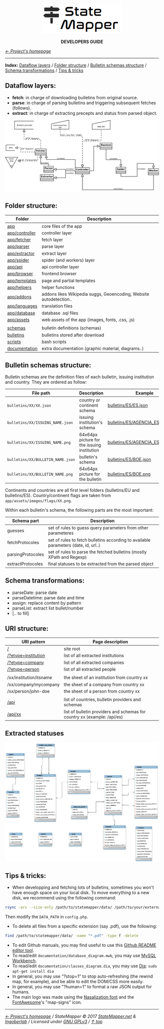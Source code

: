 <p align="center" id="top">
	<a href="https://github.com/StateMapper/StateMapper" title="Go to the project's homepage"><img src="../../app/assets/images/logo/logo-black-big.png" /></a>
</p>
<p align="center">
	<strong>DEVELOPERS GUIDE</strong>
</p>

*[&larr; Project's homepage](https://github.com/StateMapper/StateMapper#top)*


-----

**Index:** [Dataflow layers](#data-extraction-layers) / [Folder structure](#folder-structure) / [Bulletin schemas structure](#bulletin-schemas-structure) / [Schema transformations](#schema-transformations) / [Tips & tricks](#tips--tricks)


## Dataflow layers:

- **fetch**:		in charge of downloading bulletins from original source.
- **parse**:		in charge of parsing bulletins and triggering subsequent fetches (follows).
- **extract**:	in charge of extracting precepts and status from parsed object.

![Classes diagram](../classes_diagram.png)


## Folder structure:

| Folder | Description |
| ------- | ------ |
| [app](../../app) | core files of the app |
| [app/controller](../../app/controller) | controller layer |
| [app/fetcher](../../app/fetcher) | fetch layer |
| [app/parser](../../app/parser) | parse layer |
| [app/extractor](../../app/extractor) | extract layer |
| [app/spider](../../app/spider) | spider (and workers) layer |
| [app/api](../../app/api) | api controller layer |
| [app/browser](../../app/browser) | frontend browser |
| [app/templates](../../app/templates) | page and partial templates |
| [app/helpers](../../app/helpers) | helper functions |
| [app/addons](../../app/addons) | addons likes Wikipedia suggs, Geoencoding, Website autodetection..  |
| [app/languages](../../app/languages) | translation files |
| [app/database](../../app/database) | database .sql files |
| [app/assets](../../app/assets) | web assets of the app (images, fonts, .css, .js) |
| | |
| [schemas](../../schemas) | bulletin definitions (schemas) |
| [bulletins](../../bulletins) | bulletins stored after download |
| [scripts](../../scripts) | bash scripts |
| [documentation](../../documentation) | extra documentation (graphic material, diagrams..) |

## Bulletin schemas structure:

Bulletin schemas are the definition files of each bulletin, issuing institution and country. They are ordered as follow:

| File path | Description | Example |
| ------------ | --------------- | ------- |
| ```bulletins/XX/XX.json``` | country or continent schema | [bulletins/ES/ES.json](../../bulletins/ES/ES.json) |
| ```bulletins/XX/ISSUING_NAME.json``` | issuing institution's schema | [bulletins/ES/AGENCIA_ESTATAL.json](../../bulletins/ES/AGENCIA_ESTATAL.json) |
| ```bulletins/XX/ISSUING_NAME.png``` | 64x64px picture for the issuing institution | [bulletins/ES/AGENCIA_ESTATAL.png](../../bulletins/ES/AGENCIA_ESTATAL.png) |
| ```bulletins/XX/BULLETIN_NAME.json``` | bulletin's schema | [bulletins/ES/BOE.json](../../bulletins/ES/BOE.json) |
| ```bulletins/XX/BULLETIN_NAME.png``` | 64x64px picture for the bulletin | [bulletins/ES/BOE.png](../../bulletins/ES/BOE.png) |

Continents and countries are all first level folders (bulletins/EU and bulletins/ES). Country/continent flags are taken from ```app/assets/images/flags/XX.png```.

Within each bulletin's schema, the following parts are the most important:

| Schema part | Description |
| ----- | ----- |
| guesses | set of rules to guess query parameters from other parameteres |
| fetchProtocoles | set of rules to fetch bulletins according to available parameters (date, id, url..) |
| parsingProtocoles | set of rules to parse the fetched bulletins (mostly XPath and Regexp) |
| extractProtocoles | final statuses to be extracted from the parsed object |


## Schema transformations:

 * parseDate: parse date
 * parseDatetime: parse date and time
 * assign: replace content by pattern
 * parseList: extract list bullet/number
 * [.. to fill]

## URI structure:

| URI pattern  | Page description |
| ------------- | ------------- |
| [/](https://statemapper.net/) | site root |
| [/?etype=institution](https://statemapper.net/?etype=institution) | list of all extracted institutions |
| [/?etype=company](https://statemapper.net/?etype=company) | list of all extracted companies |
| [/?etype=person](https://statemapper.net/?etype=person) | list of all extracted people |
| | |
| /xx/institution/itsname | the sheet of an institution from country xx |
| /xx/company/mycompany	| the sheet of a company from country xx |
| /xx/person/john-doe | the sheet of a person from country xx |
| | |
| [/api](https://statemapper.net/api) | list of countries, bulletin providers and schemas |
| [/api/xx](https://statemapper.net/api/es) | list of bulletin providers and schemas for country xx (example: /api/es) |

## Extracted statuses

![Database diagram](../database_diagram.png)


## Tips & tricks:

* When developping and fetching lots of bulletins, sometimes you won't have enough space on your local disk.
To move everything to a new disk, we recommend using the following command:

```bash
rsync -arv --size-only /path/to/statemapper/data/ /path/to/your/external_disk/statemapper/data
```

Then modify the ```DATA_PATH``` in ```config.php```.

* To delete all files from a specific extension (say .pdf), use the following:

```bash
find /path/to/statemapper/data/ -name "*.pdf" -type f -delete
```

* To edit Github manuals, you may find useful to use this [Github README editor tool](https://jbt.github.io/markdown-editor/).
* To read/edit ```documentation/database_diagram.mwb```, you may use [MySQL Workbench](https://www.mysql.com/products/workbench/design/).
* To read/edit ```documentation/classes_diagram.dia```, you may use [Dia](http://dia-installer.de/download/linux.html): ```sudo apt-get install dia```
* In general, you may use "?stop=1" to stop auto-refreshing (the rewind map, for example), and be able to edit the DOM/CSS more easily.
* In general, you may use "?human=1" to format a raw JSON output for humans.
* The main logo was made using the [Nasalization font](../../app/assets/font/nasalization) and the [FontAwesome](http://fontawesome.io/icons/)'s "map-signs" icon.


-----

*[&larr; Project's homepage](https://github.com/StateMapper/StateMapper#top) / StateMapper &copy; 2017 [StateMapper.net](https://statemapper.net) & [Ingoberlab](https://hacklab.ingobernable.net) / Licensed under [GNU GPLv3](../../COPYING) / [&uarr; top](#top)*
